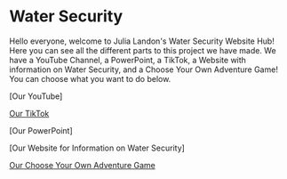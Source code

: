 # Water Security
Hello everyone, welcome to Julia Landon's Water Security Website Hub! Here you can see all the different parts to this project we have made. We have a YouTube Channel, a PowerPoint, a TikTok, a Website with information on Water Security, and a Choose Your Own Adventure Game! You can choose what you want to do below.

[Our YouTube]

[Our TikTok](https://tiktok.com/@jlcpmicroplastics)

[Our PowerPoint]

[Our Website for Information on Water Security]

[Our Choose Your Own Adventure Game](https://water.lionislost.com/cyoa)
